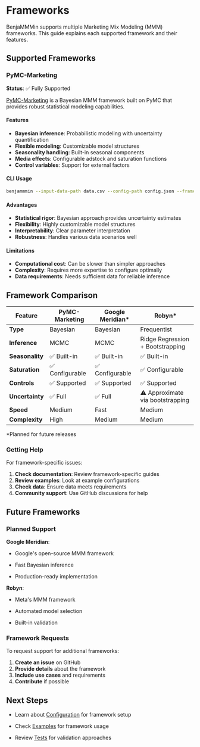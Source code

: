 # Frameworks

BenjaMMMin supports multiple Marketing Mix Modeling (MMM) frameworks. This guide explains each supported framework and their features.

## Supported Frameworks

### PyMC-Marketing

**Status**: ✅ Fully Supported

[PyMC-Marketing](https://www.pymc-marketing.io/en/latest/guide/) is a Bayesian MMM framework built on PyMC that provides robust statistical modeling capabilities.

#### Features

- **Bayesian inference**: Probabilistic modeling with uncertainty quantification
- **Flexible modeling**: Customizable model structures
- **Seasonality handling**: Built-in seasonal components
- **Media effects**: Configurable adstock and saturation functions
- **Control variables**: Support for external factors


#### CLI Usage

```bash
benjammmin --input-data-path data.csv --config-path config.json --framework pymc-marketing --output-path results/
```

#### Advantages

- **Statistical rigor**: Bayesian approach provides uncertainty estimates
- **Flexibility**: Highly customizable model structures
- **Interpretability**: Clear parameter interpretation
- **Robustness**: Handles various data scenarios well

#### Limitations

- **Computational cost**: Can be slower than simpler approaches
- **Complexity**: Requires more expertise to configure optimally
- **Data requirements**: Needs sufficient data for reliable inference

## Framework Comparison

| Feature         | PyMC-Marketing     | Google Meridian*     | Robyn*              |
|-----------------|--------------------|-----------------------|---------------------|
| **Type**        | Bayesian           | Bayesian              | Frequentist         |
| **Inference**   | MCMC               | MCMC                  | Ridge Regression + Bootstrapping |
| **Seasonality** | ✅ Built-in        | ✅ Built-in           | ✅ Built-in         |
| **Saturation**  | ✅ Configurable    | ✅ Configurable       | ✅ Configurable     |
| **Controls**    | ✅ Supported       | ✅ Supported          | ✅ Supported        |
| **Uncertainty** | ✅ Full            | ✅ Full               | ⚠️ Approximate via bootstrapping |
| **Speed**       | Medium             | Fast                  | Medium              |
| **Complexity**  | High               | Medium                | Medium              |


*Planned for future releases

### Getting Help

For framework-specific issues:

1. **Check documentation**: Review framework-specific guides
2. **Review examples**: Look at example configurations
3. **Check data**: Ensure data meets requirements
4. **Community support**: Use GitHub discussions for help

## Future Frameworks

### Planned Support

**Google Meridian**:

- Google's open-source MMM framework

- Fast Bayesian inference

- Production-ready implementation

**Robyn**:

- Meta's MMM framework

- Automated model selection

- Built-in validation

### Framework Requests

To request support for additional frameworks:

1. **Create an issue** on GitHub
2. **Provide details** about the framework
3. **Include use cases** and requirements
4. **Contribute** if possible

## Next Steps

- Learn about [Configuration](getting-started/configuration.md) for framework setup

- Check [Examples](examples/basic-usage.md) for framework usage

- Review [Tests](tests.md) for validation approaches 